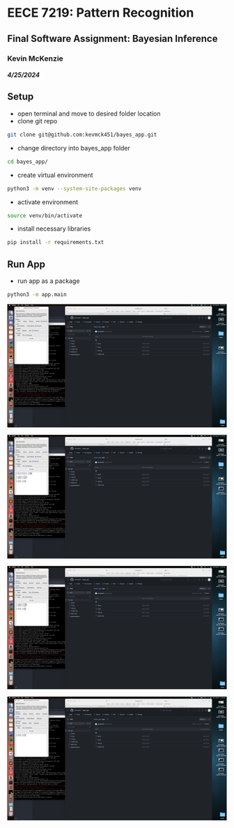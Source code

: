 # EECE 7219: Pattern Recognition
## Final Software Assignment: Bayesian Inference
### Kevin McKenzie
##### 4/25/2024


## Setup
- open terminal and move to desired folder location
- clone git repo
```zsh
git clone git@github.com:kevmck451/bayes_app.git
```
- change directory into bayes_app folder
```zsh
cd bayes_app/
```
- create virtual environment
```zsh
python3 -m venv --system-site-packages venv
```
- activate environment
```zsh
source venv/bin/activate
```
- install necessary libraries
```zsh
pip install -r requirements.txt
```


## Run App
- run app as a package
```zsh
python3 -m app.main
```

![App Demo 1](docs/app_demo_1.jpg)

![App Demo 2](docs/app_demo_2.jpg)

![App Demo 3](docs/app_demo_3.jpg)

![App Demo 4](docs/app_demo_4.jpg)